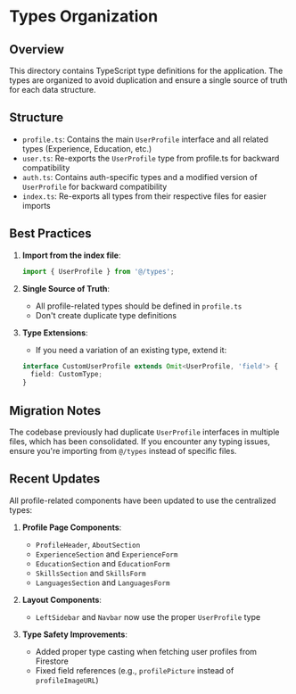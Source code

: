 # Types Organization

## Overview

This directory contains TypeScript type definitions for the application. The types are organized to avoid duplication and ensure a single source of truth for each data structure.

## Structure

- `profile.ts`: Contains the main `UserProfile` interface and all related types (Experience, Education, etc.)
- `user.ts`: Re-exports the `UserProfile` type from profile.ts for backward compatibility
- `auth.ts`: Contains auth-specific types and a modified version of `UserProfile` for backward compatibility
- `index.ts`: Re-exports all types from their respective files for easier imports

## Best Practices

1. **Import from the index file**:
   ```typescript
   import { UserProfile } from '@/types';
   ```

2. **Single Source of Truth**:
   - All profile-related types should be defined in `profile.ts`
   - Don't create duplicate type definitions

3. **Type Extensions**:
   - If you need a variation of an existing type, extend it:
   ```typescript
   interface CustomUserProfile extends Omit<UserProfile, 'field'> {
     field: CustomType;
   }
   ```

## Migration Notes

The codebase previously had duplicate `UserProfile` interfaces in multiple files, which has been consolidated. If you encounter any typing issues, ensure you're importing from `@/types` instead of specific files.

## Recent Updates

All profile-related components have been updated to use the centralized types:

1. **Profile Page Components**:
   - `ProfileHeader`, `AboutSection`
   - `ExperienceSection` and `ExperienceForm`
   - `EducationSection` and `EducationForm` 
   - `SkillsSection` and `SkillsForm`
   - `LanguagesSection` and `LanguagesForm`


2. **Layout Components**:
   - `LeftSidebar` and `Navbar` now use the proper `UserProfile` type

3. **Type Safety Improvements**:
   - Added proper type casting when fetching user profiles from Firestore
   - Fixed field references (e.g., `profilePicture` instead of `profileImageURL`) 